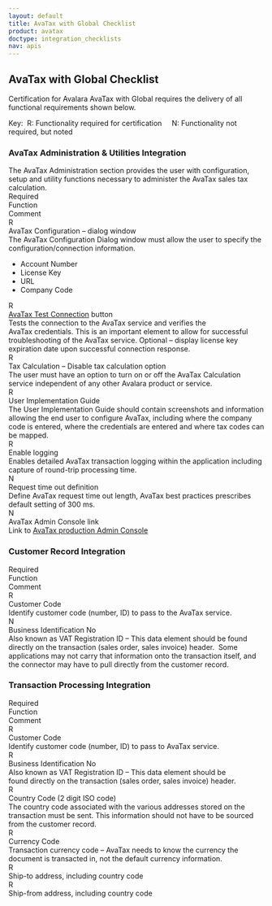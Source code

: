 ```yaml
---
layout: default
title: AvaTax with Global Checklist
product: avatax
doctype: integration_checklists
nav: apis
---
```

<div class="half">
<h2>AvaTax with Global Checklist</h2>
Certification for Avalara AvaTax with Global requires the delivery of all functional requirements shown below.

Key:  R: Functionality required for certification     N: Functionality not required, but noted
<h3>AvaTax Administration &amp; Utilities Integration</h3>
The AvaTax Administration section provides the user with configuration, setup and utility functions necessary to administer the AvaTax sales tax calculation.

<div class="row">
<div class="col-xs-1">R<span class="hidden-xs">equired</span></div>
<div class="col-xs-3">Function</div>
<div class="col-xs-8">Comment</div>
</div>
<div class="row">
<div class="col-xs-1">R</div>
<div class="col-xs-3">AvaTax Configuration – dialog window</div>
<div class="col-xs-8">The AvaTax Configuration Dialog window must allow the user to specify the configuration/connection information.
<ul>
	<li>Account Number</li>
	<li>License Key</li>
	<li>URL</li>
	<li>Company Code</li>
</ul>
</div>
</div>
<div class="row">
<div class="col-xs-1">R</div>
<div class="col-xs-3"><a href="/avatax/api-reference/tax/v1#estimateTax">AvaTax Test Connection</a> button</div>
<div class="col-xs-8">Tests the connection to the AvaTax service and verifies the AvaTax credentials. This is an important element to allow for successful troubleshooting of the AvaTax service. Optional – display license key expiration date upon successful connection response.</div>
</div>
<div class="row">
<div class="col-xs-1">R</div>
<div class="col-xs-3">Tax Calculation – Disable tax calculation option</div>
<div class="col-xs-8">The user must have an option to turn on or off the AvaTax Calculation service independent of any other Avalara product or service.</div>
</div>
<div class="row">
<div class="col-xs-1">R</div>
<div class="col-xs-3">User Implementation Guide</div>
<div class="col-xs-8">The User Implementation Guide should contain screenshots and information allowing the end user to configure AvaTax, including where the company code is entered, where the credentials are entered and where tax codes can be mapped.</div>
</div>
<div class="row">
<div class="col-xs-1">R</div>
<div class="col-xs-3">Enable logging</div>
<div class="col-xs-8">Enables detailed AvaTax transaction logging within the application including capture of round-trip processing time.</div>
</div>
<div class="row">
<div class="col-xs-1">N</div>
<div class="col-xs-3">Request time out definition</div>
<div class="col-xs-8">Define AvaTax request time out length, AvaTax best practices prescribes default setting of 300 ms.</div>
</div>
<div class="row">
<div class="col-xs-1">N</div>
<div class="col-xs-3">AvaTax Admin Console link</div>
<div class="col-xs-8">Link to <a href="https://admin-avatax.avalara.net/login.aspx">AvaTax production Admin Console</a></div>
</div>

<h3>Customer Record Integration</h3>

<div class="row">
<div class="col-xs-1">R<span class="hidden-xs">equired</span></div>
<div class="col-xs-3">Function</div>
<div class="col-xs-8">Comment</div>
</div>
<div class="row">
<div class="col-xs-1">R</div>
<div class="col-xs-3">Customer Code</div>
<div class="col-xs-8">Identify customer code (number, ID) to pass to the AvaTax service.</div>
</div>
<div class="row">
<div class="col-xs-1">N</div>
<div class="col-xs-3">Business Identification No</div>
<div class="col-xs-8">Also known as VAT Registration ID – This data element should be found directly on the transaction (sales order, sales invoice) header.  Some applications may not carry that information onto the transaction itself, and the connector may have to pull directly from the customer record.</div>
</div>

<h3>Transaction Processing Integration</h3>
<div class="row">
<div class="col-xs-1">R<span class="hidden-xs">equired</span></div>
<div class="col-xs-3">Function</div>
<div class="col-xs-8">Comment</div>
</div>
<div class="row">
<div class="col-xs-1">R</div>
<div class="col-xs-3">Customer Code</div>
<div class="col-xs-8">Identify customer code (number, ID) to pass to AvaTax service.</div>
</div>
<div class="row">
<div class="col-xs-1">R</div>
<div class="col-xs-3">Business Identification No</div>
<div class="col-xs-8">Also known as VAT Registration ID – This data element should be found directly on the transaction (sales order, sales invoice) header.</div>
</div>
<div class="row">
<div class="col-xs-1">R</div>
<div class="col-xs-3">Country Code (2 digit ISO code)</div>
<div class="col-xs-8">The country code associated with the various addresses stored on the transaction must be sent. This information should not have to be sourced from the customer record.</div>
</div>
<div class="row">
<div class="col-xs-1">R</div>
<div class="col-xs-3">Currency Code</div>
<div class="col-xs-8">Transaction currency code – AvaTax needs to know the currency the document is transacted in, not the default currency information.</div>
</div>
<div class="row">
<div class="col-xs-1">R</div>
<div class="col-xs-3">Ship-to address, including country code</div>
<div class="col-xs-8"></div>
</div>
<div class="row padding-bottom">
<div class="col-xs-1">R</div>
<div class="col-xs-3">Ship-from address, including country code</div>
<div class="col-xs-8"></div>
</div>
</div>
